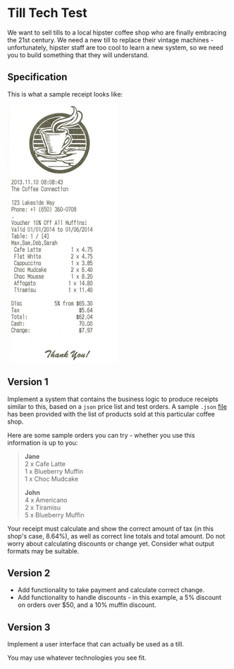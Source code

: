 # Till Tech Test

We want to sell tills to a local hipster coffee shop who are finally embracing the 21st century. We need a new till to replace their vintage machines - unfortunately, hipster staff are too cool to learn a new system, so we need you to build something that they will understand.

## [](https://github.com/makersacademy/course/blob/master/individual_challenges/till_tech_test.md#specification)Specification

This is what a sample receipt looks like:

![receipt](./public/receipt.jpg)

## [](https://github.com/makersacademy/course/blob/master/individual_challenges/till_tech_test.md#version-1)Version 1

Implement a system that contains the business logic to produce receipts similar to this, based on a  `json`  price list and test orders. A sample  `.json`  [file](https://github.com/makersacademy/course/blob/master/individual_challenges/hipstercoffee.json)  has been provided with the list of products sold at this particular coffee shop.

Here are some sample orders you can try - whether you use this information is up to you:

> **Jane**  
> 2 x Cafe Latte  
> 1 x Blueberry Muffin  
> 1 x Choc Mudcake
> 
> **John**  
> 4 x Americano  
> 2 x Tiramisu  
> 5 x Blueberry Muffin

Your receipt must calculate and show the correct amount of tax (in this shop's case, 8.64%), as well as correct line totals and total amount. Do not worry about calculating discounts or change yet. Consider what output formats may be suitable.

## [](https://github.com/makersacademy/course/blob/master/individual_challenges/till_tech_test.md#version-2)Version 2

-   Add functionality to take payment and calculate correct change.
-   Add functionality to handle discounts - in this example, a 5% discount on orders over $50, and a 10% muffin discount.

## [](https://github.com/makersacademy/course/blob/master/individual_challenges/till_tech_test.md#version-3)Version 3

Implement a user interface that can actually be used as a till.

You may use whatever technologies you see fit.